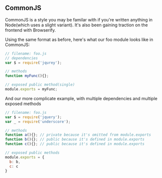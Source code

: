 
## CommonJS

CommonJS is a style you may be familar with if you're written anything in Node(which uses a slight variant). It's also been gaining traction on the frontend with Browserify.

Using the same format as before, here's what our foo module looks like in CommonJS:

```js
// filename: foo.js
// dependencies
var $ = require('jqurey');

// methods
function myFunc(){};

// exposed public method(single)
module.exports = myFunc;
```

And our more complicate example, with multiple dependencies and multiple exposed methods

```js
// filename: foo.js
var $ = require('jquery');
var _ = require('underscore');

// methods
function a(){}; // private because it's omitted from module.exports
function b(){}; // public because it's defined in module.exports
function c(){}; // public because it's defined in module.exports

// exposed public methods
module.exports = {
  b: b,
  c: c
}
```